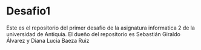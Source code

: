 # Desafio1
 Este es el repositorio del primer desafio de la asignatura informatica 2 de la universidad de Antiquia. El dueño del repositorio es Sebastián Giraldo Álvarez y Diana Lucia Baeza Ruiz
